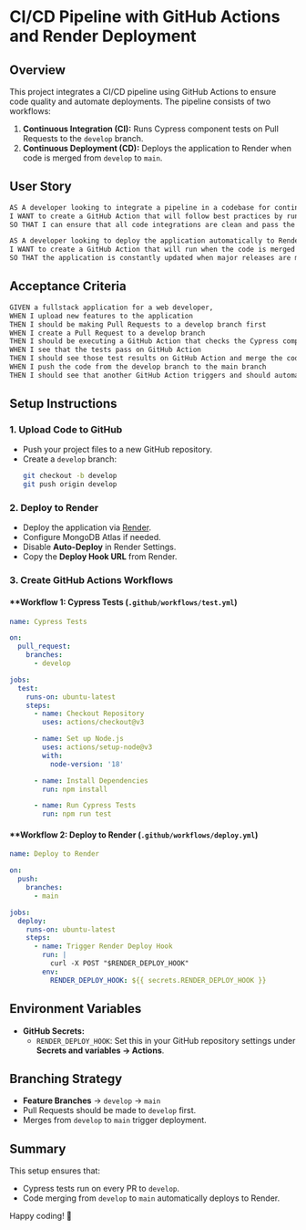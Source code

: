 # CI/CD Pipeline with GitHub Actions and Render Deployment

## Overview
This project integrates a CI/CD pipeline using GitHub Actions to ensure code quality and automate deployments. The pipeline consists of two workflows:

1. **Continuous Integration (CI):** Runs Cypress component tests on Pull Requests to the `develop` branch.
2. **Continuous Deployment (CD):** Deploys the application to Render when code is merged from `develop` to `main`.

## User Story

```md
AS A developer looking to integrate a pipeline in a codebase for continuous integration and deployment,
I WANT to create a GitHub Action that will follow best practices by running test cases when a Pull Request is made to the develop branch
SO THAT I can ensure that all code integrations are clean and pass the proper requirements.

AS A developer looking to deploy the application automatically to Render when code is merged from develop to main,
I WANT to create a GitHub Action that will run when the code is merged to main and automatically deploys to Render
SO THAT the application is constantly updated when major releases are made to the main branch.
```

## Acceptance Criteria

```md
GIVEN a fullstack application for a web developer,
WHEN I upload new features to the application
THEN I should be making Pull Requests to a develop branch first
WHEN I create a Pull Request to a develop branch
THEN I should be executing a GitHub Action that checks the Cypress component tests
WHEN I see that the tests pass on GitHub Action
THEN I should see those test results on GitHub Action and merge the code
WHEN I push the code from the develop branch to the main branch
THEN I should see that another GitHub Action triggers and should automatically deploy to Render
```

## Setup Instructions

### 1. Upload Code to GitHub
- Push your project files to a new GitHub repository.
- Create a `develop` branch: 
  ```sh
  git checkout -b develop
  git push origin develop
  ```

### 2. Deploy to Render
- Deploy the application via [Render](https://render.com/).
- Configure MongoDB Atlas if needed.
- Disable **Auto-Deploy** in Render Settings.
- Copy the **Deploy Hook URL** from Render.

### 3. Create GitHub Actions Workflows
#### **Workflow 1: Cypress Tests (`.github/workflows/test.yml`)
```yaml
name: Cypress Tests

on:
  pull_request:
    branches:
      - develop

jobs:
  test:
    runs-on: ubuntu-latest
    steps:
      - name: Checkout Repository
        uses: actions/checkout@v3

      - name: Set up Node.js
        uses: actions/setup-node@v3
        with:
          node-version: '18'

      - name: Install Dependencies
        run: npm install

      - name: Run Cypress Tests
        run: npm run test
```

#### **Workflow 2: Deploy to Render (`.github/workflows/deploy.yml`)
```yaml
name: Deploy to Render

on:
  push:
    branches:
      - main

jobs:
  deploy:
    runs-on: ubuntu-latest
    steps:
      - name: Trigger Render Deploy Hook
        run: |
          curl -X POST "$RENDER_DEPLOY_HOOK"
        env:
          RENDER_DEPLOY_HOOK: ${{ secrets.RENDER_DEPLOY_HOOK }}
```

## Environment Variables
- **GitHub Secrets:**
  - `RENDER_DEPLOY_HOOK`: Set this in your GitHub repository settings under **Secrets and variables → Actions**.

## Branching Strategy
- **Feature Branches** → `develop` → `main`
- Pull Requests should be made to `develop` first.
- Merges from `develop` to `main` trigger deployment.

## Summary
This setup ensures that:
- Cypress tests run on every PR to `develop`.
- Code merging from `develop` to `main` automatically deploys to Render.

Happy coding! 🚀

